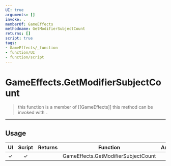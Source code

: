 ```yaml
---
UI: true
arguments: []
invoke: .
memberOf: GameEffects
methodname: GetModifierSubjectCount
returns: []
script: true
tags:
- GameEffects/_function
- function/UI
- function/script
---
```

# GameEffects.GetModifierSubjectCount
> this function is a member of [[GameEffects]]
> this method can be invoked with `.`
-----
## Usage
|  UI | Script | Returns | Function | Arguments |
|:---:|:------:|-------:|:--------:|:---------|
|✓|✓||GameEffects.GetModifierSubjectCount||
